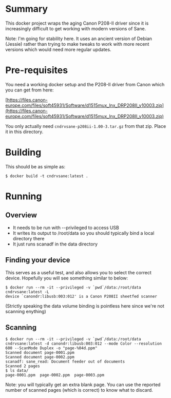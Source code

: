 # Summary

This docker project wraps the aging Canon P208-II driver since it is
increasingly difficult to get working with modern versions of Sane.

Note: I'm going for stability here. It uses an ancient version of Debian
(Jessie) rather than trying to make tweaks to work with more recent versions
which would need more regular updates.

# Pre-requisites

You need a working docker setup and the P208-II driver from Canon which you can get from here:

[https://files.canon-europe.com/files/soft45931/Software/d1515mux_lnx_DRP208II_v10003.zip](https://files.canon-europe.com/files/soft45931/Software/d1515mux_lnx_DRP208II_v10003.zip)

You only actually need `cndrvsane-p208ii-1.00-3.tar.gz` from that zip. Place it
in this directory.

# Building

This should be as simple as:

```
$ docker build -t cndrvsane:latest .
```

# Running

## Overview

+ It needs to be run with --privileged to access USB
+ It writes its output to /root/data so you should typically bind a local
  directory there
+ It just runs scanadf in the data directory

## Finding your device

This serves as a useful test, and also allows you to select the correct device.
Hopefully you will see something similar to below:

```
$ docker run --rm -it --privileged -v `pwd`/data:/root/data cndrvsane:latest -L
device `canondr:libusb:003:012' is a Canon P208II sheetfed scanner
```

(Strictly speaking the data volume binding is pointless here since we're not
scanning enything)

## Scanning

```
$ docker run --rm -it --privileged -v `pwd`/data:/root/data cndrvsane:latest -d canondr:libusb:003:012 --mode Color --resolution 600 --ScanMode Duplex -o "page-%04d.ppm"
Scanned document page-0001.ppm
Scanned document page-0002.ppm
scanadf: sane_read: Document feeder out of documents
Scanned 2 pages
$ ls data/                                                                                             
page-0001.ppm  page-0002.ppm  page-0003.ppm
```

Note: you will typically get an extra blank page. You can use the reported
number of scanned pages (which is correct) to know what to discard.
